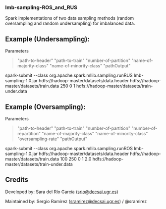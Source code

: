 ### Imb-sampling-ROS_and_RUS
Spark implementations of two data sampling methods (random oversampling and random undersampling) for imbalanced data.


## Example (Undersampling):

Parameters 
>	"path-to-header"
>	"path-to-train"
>	"number-of-partition"
>	"name-of-majority-class"
>	"name-of-minority-class"
>	"pathOutput"


spark-submit --class org.apache.spark.mllib.sampling.runRUS Imb-sampling-1.0.jar hdfs://hadoop-master/datasets/data.header hdfs://hadoop-master/datasets/train.data 250 0 1 hdfs://hadoop-master/datasets/train-under.data

## Example (Oversampling):


Parameters 
>	"path-to-header"
>	"path-to-train"
>	"number-of-partition"
>	"number-of-repartition"
>	"name-of-majority-class"
>	"name-of-minority-class"
>	"oversampling-rate"
>	"pathOutput"


spark-submit --class org.apache.spark.mllib.sampling.runROS Imb-sampling-1.0.jar hdfs://hadoop-master/datasets/data.header hdfs://hadoop-master/datasets/train.data 100 250 0 1 2.0 hdfs://hadoop-master/datasets/train-under.data

## Credits

Developed by: Sara del Río García (srio@decsai.ugr.es)

Maintained by: Sergio Ramírez (sramirez@decsai.ugr.es) / @sramirez
